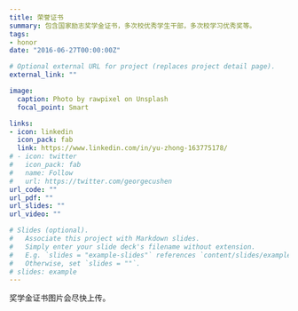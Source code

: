 ```yaml
---
title: 荣誉证书
summary: 包含国家励志奖学金证书，多次校优秀学生干部，多次校学习优秀奖等。
tags:
- honor
date: "2016-06-27T00:00:00Z"

# Optional external URL for project (replaces project detail page).
external_link: ""

image:
  caption: Photo by rawpixel on Unsplash
  focal_point: Smart

links:
- icon: linkedin
  icon_pack: fab
  link: https://www.linkedin.com/in/yu-zhong-163775178/
# - icon: twitter
#   icon_pack: fab
#   name: Follow
#   url: https://twitter.com/georgecushen
url_code: ""
url_pdf: ""
url_slides: ""
url_video: ""

# Slides (optional).
#   Associate this project with Markdown slides.
#   Simply enter your slide deck's filename without extension.
#   E.g. `slides = "example-slides"` references `content/slides/example-slides.md`.
#   Otherwise, set `slides = ""`.
# slides: example
---
```


奖学金证书图片会尽快上传。

